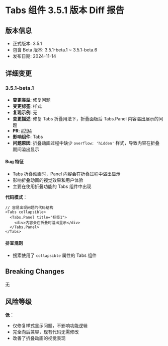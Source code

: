 # Tabs 组件 3.5.1 版本 Diff 报告

## 版本信息
- 正式版本: 3.5.1
- 包含 Beta 版本: 3.5.1-beta.1 ~ 3.5.1-beta.6
- 发布日期: 2024-11-14

## 详细变更

### 3.5.1-beta.1
- **变更类型**: 修复问题
- **变更标签**: 样式
- **复现示例**: 无
- **变更描述**: 修复 Tabs 折叠用法下，折叠面板后 Tabs.Panel 内容溢出展示的问题
- **PR**: [#794](https://github.com/sheinsight/shineout-next/pull/794)
- **影响组件**: Tabs
- **问题原因**: 折叠动画过程中缺少 `overflow: 'hidden'` 样式，导致内容在折叠期间溢出显示

#### Bug 特征
- Tabs 折叠动画时，Panel 内容会在折叠过程中溢出显示
- 影响折叠动画的视觉效果和用户体验
- 主要在使用折叠功能的 Tabs 组件中出现

**代码模式**：
```tsx
// 容易出现问题的代码结构
<Tabs collapsible>
  <Tabs.Panel title="标签1">
    <div>内容会在折叠时溢出显示</div>
  </Tabs.Panel>
</Tabs>
```

#### 排查规则
- 搜索使用了 `collapsible` 属性的 Tabs 组件

## Breaking Changes

无

## 风险等级

**低**：
- 仅修复样式显示问题，不影响功能逻辑
- 完全向后兼容，现有代码无需修改
- 改善了折叠动画的视觉表现